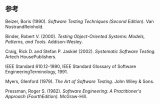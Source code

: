 ## 参考

Beizer, Boris (1990). *Software Testing Techniques (Second Edition).* Van NostrandReinhold.

Binder, Robert V. (2000). *Testing Object-Oriented Systems: Models, Patterns, and Tools.* Addison-Wesley.

Craig, Rick D. and Stefan P. Jaskiel (2002). *Systematic Software Testing.* Artech HousePublishers.

IEEE Standard 610.12-1990, IEEE Standard Glossary of Software EngineeringTerminology, 1991.

Myers, Glenford (1979). *The Art of Software Testing.* John Wiley & Sons.

Pressman, Roger S. (1982). *Software Engineering: A Practitioner's Approach (FourthEdition).* McGraw-Hill.